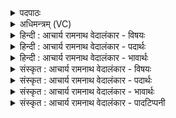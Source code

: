 <details><summary>पदपाठः</summary>

वा꣡तो꣢꣯पजूतः। वा꣡त꣢꣯। उ꣣पजूतः। इषि꣢तः। व꣡शा꣢꣯न्। अ꣡नु꣢꣯। तृ꣣षु꣢। यत्। अ꣡न्ना꣢꣯। वे꣡वि꣢꣯षत्। वि꣡ति꣡ष्ठ꣢से। वि꣣। ति꣡ष्ठ꣢꣯से। आ। ते꣣। यतन्ते। रथ्यः꣢। य꣡था꣢꣯। पृ꣡थ꣢꣯क्। श꣡र्धा꣢꣯ꣳसि। अग्ने। अज꣡र꣢स्य। अ꣣। ज꣡र꣢꣯स्य। ध꣡क्ष꣢꣯तः। ९८३।
</details>

<details><summary>अधिमन्त्रम् (VC)</summary>

- अग्निः
- अरुणो वैतहव्यः
- जगती
- निषादः
</details>

<details><summary>हिन्दी : आचार्य रामनाथ वेदालंकार - विषयः</summary>

अगले मन्त्र में फिर वही विषय है।
</details>

<details><summary>हिन्दी : आचार्य रामनाथ वेदालंकार - पदार्थः</summary>

पदार्थान्वयभाषाः -  हे (अग्ने) भौतिक अग्नि ! (वातोपजूतः) वायु से कम्पित किया हुआ, (वशान् अनु) अभीष्ट वनस्पतियों को लक्ष्य करके (इषितः) प्रेरित हुआ तू (तृषु) तुरन्त (यत्) जब (अन्ना) अन्नों अर्थात् भक्ष्य वनस्पति आदियों में (वेविषत्) व्याप्त होता हुआ (वितिष्ठसे) इधर-उधर चञ्चल होता है, तब (अजरस्य) जीर्ण न होते हुए तथा (धक्षतः) जलाते हुए (ते) तुझ अग्नि के (शर्धांसि) ज्वालारूपी तेज (रथ्यः यथा) रथारोही योद्धाओं के समान (पृथक्) पृथक्-पृथक् दिशाओं में (आयतन्ते) उठते हैं ॥२॥ यहाँ उपमालङ्कार है ॥२॥
</details>

<details><summary>हिन्दी : आचार्य रामनाथ वेदालंकार - भावार्थः</summary>

भावार्थभाषाः -  जैसे रथारोही योद्धा लोग संग्राम में पृथक्-पृथक् विभिन्न दिशाओं में शत्रुओं पर प्रहार करते हैं,वैसे ही जंगलों को भस्म करने के लिए उद्यत अग्नि-ज्वालाएँ पृथक्-पृथक् विभिन्न दिशाओं में जलाने का कार्य करती हैं ॥२॥
</details>

<details><summary>संस्कृत : आचार्य रामनाथ वेदालंकार - विषयः</summary>

अथ पुनस्तमेव विषयमाह।
</details>

<details><summary>संस्कृत : आचार्य रामनाथ वेदालंकार - पदार्थः</summary>

पदार्थान्वयभाषाः -  हे (अग्ने) वह्ने ! (वातोपजूतः) वायुना उपकम्पितः (वशान् अनु) अभीष्टान् वनस्पतीन् अनुलक्ष्य। [वश कान्तौ।] (इषितः) प्रेरितः त्वम् (तृषु) क्षिप्रम् (यत्) यदा (अन्ना) अन्नानि, अदनीयानि वनस्पत्यादीनि (वेविषत्) व्याप्नुवन्। [विष्लृ व्याप्तौ, जुहोत्यादिः।] (वितिष्ठसे) इतस्ततः प्रचलसि, तदा (अजरस्य) अजीर्णस्य (धक्षतः) दहतः। [दह भस्मीकरणे, शतरि छान्दसं रूपम्।] (ते) तव (शर्धांसि) ज्वालारूपाणि तेजांसि (रथ्यः यथा) रथिनः इव, रथारोहिणो योद्धार इव। [रथशब्दात् ‘छन्दसीवनिपौ च वक्तव्यौ’ इति वार्त्तिकेन मत्वर्थे ई प्रत्ययः, ततः प्रथमाबहुवचने रूपम्।] (पृथक्) विभिन्नासु दिक्षु (आयतन्ते) उद्यच्छन्ति ॥२॥ अत्रोपमालङ्कारः ॥२॥
</details>

<details><summary>संस्कृत : आचार्य रामनाथ वेदालंकार - भावार्थः</summary>

भावार्थभाषाः -  यथा रथारोहिणो योद्धारः संग्रामे पृथक् पृथक् विभिन्नासु दिक्षु शत्रून् प्रहरन्ति तथैव वनानि भस्मीकर्तुमुद्यता अग्निज्वालाः पृथक् पृथग् विभिन्नासु दिक्षुदहन्ति ॥२॥
</details>

<details><summary>संस्कृत : आचार्य रामनाथ वेदालंकार - पादटिप्पनी</summary>

टिप्पणी:   १.ऋ० १०।९१।७,‘वातो॑पधूतः’,‘अ॒जरा॑णि॒ धक्ष॑तः’ इति पाठः।
</details>